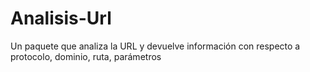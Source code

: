 # Analisis-Url
Un paquete que analiza la URL y devuelve información con respecto a protocolo, dominio, ruta, parámetros  
